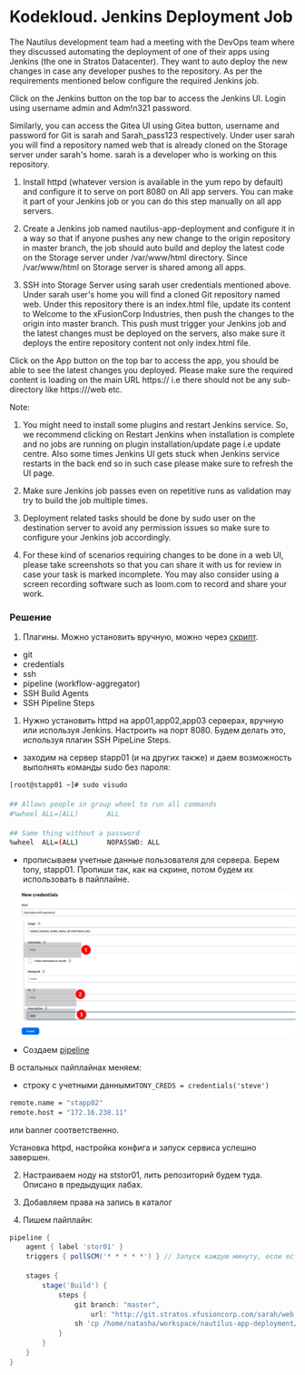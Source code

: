 # Kodekloud. Jenkins Deployment Job

The Nautilus development team had a meeting with the DevOps team where they discussed automating the deployment of one of their apps using Jenkins (the one in Stratos Datacenter). They want to auto deploy the new changes in case any developer pushes to the repository. As per the requirements mentioned below configure the required Jenkins job.


Click on the Jenkins button on the top bar to access the Jenkins UI. Login using username admin and Adm!n321 password.

Similarly, you can access the Gitea UI using Gitea button, username and password for Git is sarah and Sarah_pass123 respectively. Under user sarah you will find a repository named web that is already cloned on the Storage server under sarah's home. sarah is a developer who is working on this repository.

1. Install httpd (whatever version is available in the yum repo by default) and configure it to serve on port 8080 on All app servers. You can make it part of your Jenkins job or you can do this step manually on all app servers.

2. Create a Jenkins job named nautilus-app-deployment and configure it in a way so that if anyone pushes any new change to the origin repository in master branch, the job should auto build and deploy the latest code on the Storage server under /var/www/html directory. Since /var/www/html on Storage server is shared among all apps.

3. SSH into Storage Server using sarah user credentials mentioned above. Under sarah user's home you will find a cloned Git repository named web. Under this repository there is an index.html file, update its content to Welcome to the xFusionCorp Industries, then push the changes to the origin into master branch. This push must trigger your Jenkins job and the latest changes must be deployed on the servers, also make sure it deploys the entire repository content not only index.html file.

Click on the App button on the top bar to access the app, you should be able to see the latest changes you deployed. Please make sure the required content is loading on the main URL https://<LBR-URL> i.e there should not be any sub-directory like https://<LBR-URL>/web etc.

Note:
1. You might need to install some plugins and restart Jenkins service. So, we recommend clicking on Restart Jenkins when installation is complete and no jobs are running on plugin installation/update page i.e update centre. Also some times Jenkins UI gets stuck when Jenkins service restarts in the back end so in such case please make sure to refresh the UI page.

2. Make sure Jenkins job passes even on repetitive runs as validation may try to build the job multiple times.

3. Deployment related tasks should be done by sudo user on the destination server to avoid any permission issues so make sure to configure your Jenkins job accordingly.

4. For these kind of scenarios requiring changes to be done in a web UI, please take screenshots so that you can share it with us for review in case your task is marked incomplete. You may also consider using a screen recording software such as loom.com to record and share your work.



### Решение

1. Плагины. Можно установить вручную, можно через [скрипт](Level_4_task1_plugin_scrpt.groovy).

- git
- credentials
- ssh
- pipeline (workflow-aggregator)
- SSH Build Agents
- SSH Pipeline Steps


1. Нужно установить httpd на app01,app02,app03 серверах, вручную или используя Jenkins. Настроить на порт 8080. Будем делать это, используя плагин SSH PipeLine Steps.

 * заходим на сервер stapp01 (и на других также) и даем возможность выполнять команды sudo без пароля:
 ```bash
[root@stapp01 ~]# sudo visudo

## Allows people in group wheel to run all commands
#%wheel ALL=(ALL)       ALL

## Same thing without a password
%wheel  ALL=(ALL)       NOPASSWD: ALL
```

 - прописываем учетные данные пользователя для сервера. Берем tony, stapp01. Пропиши так, как на скрине, потом будем их использовать в пайплайне.

![](../Level_4/img/1_cred.png)

 * Создаем [pipeline](Level_4_task1_httpd_pipeline.groovy)


В остальных пайплайнах меняем:
- строку с учетными данными`TONY_CREDS = credentials('steve')` 

```bash
remote.name = "stapp02"
remote.host = "172.16.238.11"
```
или banner соответственно.

Установка httpd, настройка конфига и запуск сервиса успешно завершен.

2. Настраиваем ноду на ststor01, лить репозиторий будем туда. Описано в предыдущих лабах.

3. Добавляем права на запись в каталог 

4. Пишем пайплайн:

```groovy
pipeline {
    agent { label 'stor01' }
    triggers { pollSCM('* * * * *') } // Запуск каждую минуту, если есть изменения в SCM

    stages {
        stage('Build') {
            steps {
                git branch: "master",
                    url: "http://git.stratos.xfusioncorp.com/sarah/web.git"
                sh 'cp /home/natasha/workspace/nautilus-app-deployment/* /var/www/html'
            }
        }
    }
}
```


